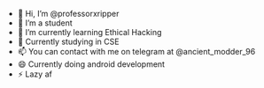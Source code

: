 - 👋 Hi, I’m @professorxripper
- 👀 I’m a student
- 🌱 I’m currently learning Ethical Hacking
- 💞️ Currently studying in CSE
- 📫 You can contact with me on telegram at @ancient_modder_96
- 😄 Currently doing android development
- ⚡ Lazy af

<!---
professorxripper/professorxripper is a ✨ special ✨ repository because its `README.md` (this file) appears on your GitHub profile.
You can click the Preview link to take a look at your changes.
--->
